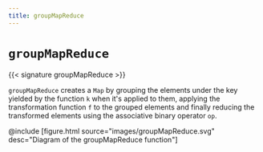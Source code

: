 ```yaml
---
title: groupMapReduce
---
```


# `groupMapReduce`

{{< signature groupMapReduce >}}

`groupMapReduce` creates a `Map` by grouping the elements under the key yielded by the function `k` when it's applied to them, applying the transformation function `f` to the grouped elements and finally reducing the transformed elements using the associative binary operator `op`.

@include [figure.html source="images/groupMapReduce.svg" desc="Diagram of the groupMapReduce function"]
